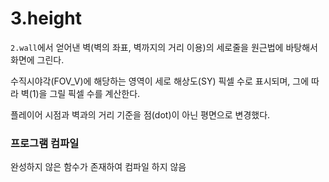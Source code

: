# 3.height
`2.wall`에서 얻어낸 벽(벽의 좌표, 벽까지의 거리 이용)의 세로줄을 원근법에 바탕해서 화면에 그린다.

수직시야각(FOV_V)에 해당하는 영역이 세로 해상도(SY) 픽셀 수로 표시되며, 그에 따라 벽(1)을 그릴 픽셀 수를 계산한다.

플레이어 시점과 벽과의 거리 기준을 점(dot)이 아닌 평면으로 변경했다.

### 프로그램 컴파일 
완성하지 않은 함수가 존재하여 컴파일 하지 않음